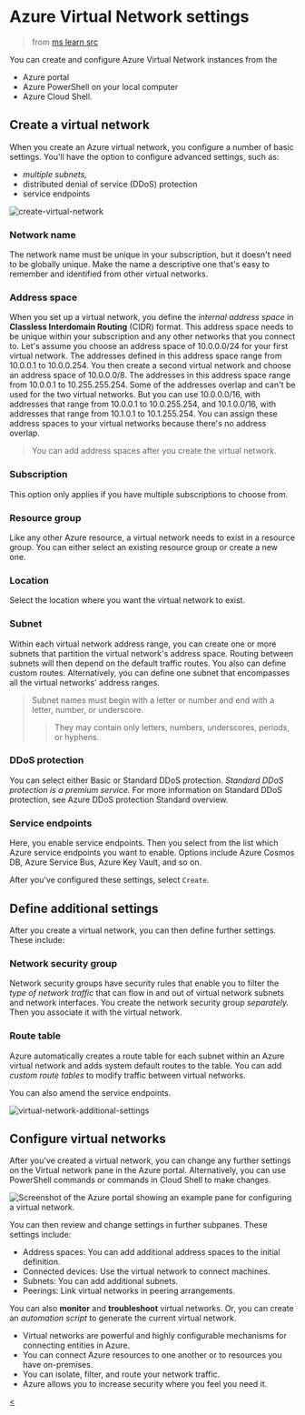# Azure Virtual Network settings

> from [ms learn src](https://docs.microsoft.com/en-us/learn/modules/azure-networking-fundamentals/azure-virtual-network-settings)

You can create and configure Azure Virtual Network instances from the

- Azure portal
- Azure PowerShell on your local computer
- Azure Cloud Shell.

## Create a virtual network

When you create an Azure virtual network, you configure a number of basic settings.
You'll have the option to configure advanced settings, such as:

- *multiple subnets,*
- distributed denial of service (DDoS) protection
- service endpoints

![create-virtual-network](https://docs.microsoft.com/en-us/learn/azure-fundamentals/azure-networking-fundamentals/media/create-virtual-network-286df13c.png)

### Network name

The network name must be unique in your subscription, but it doesn't need to be globally unique.
Make the name a descriptive one that's easy to remember and identified from other virtual networks.

### Address space

When you set up a virtual network, you define the *internal address space* in **Classless Interdomain Routing** (CIDR) format. This address space needs to be unique within your subscription and any other networks that you connect to.
Let's assume you choose an address space of 10.0.0.0/24 for your first virtual network.
The addresses defined in this address space range from 10.0.0.1 to 10.0.0.254.
You then create a second virtual network and choose an address space of 10.0.0.0/8.
The addresses in this address space range from 10.0.0.1 to 10.255.255.254.
Some of the addresses overlap and can't be used for the two virtual networks.
But you can use 10.0.0.0/16, with addresses that range from 10.0.0.1 to 10.0.255.254,
and 10.1.0.0/16, with addresses that range from 10.1.0.1 to 10.1.255.254.
You can assign these address spaces to your virtual networks because there's no address overlap.

> You can add address spaces after you create the virtual network.

### Subscription

This option only applies if you have multiple subscriptions to choose from.

### Resource group

Like any other Azure resource, a virtual network needs to exist in a resource group.
You can either select an existing resource group or create a new one.

### Location

Select the location where you want the virtual network to exist.

### Subnet

Within each virtual network address range, you can create one or more subnets that partition the virtual network's address space.
Routing between subnets will then depend on the default traffic routes.
You also can define custom routes.
Alternatively, you can define one subnet that encompasses all the virtual networks' address ranges.

> Subnet names must begin with a letter or number and end with a letter, number, or underscore.
>> They may contain only letters, numbers, underscores, periods, or hyphens.

### DDoS protection

You can select either Basic or Standard DDoS protection. *Standard DDoS protection is a premium service.*
For more information on Standard DDoS protection, see Azure DDoS protection Standard overview.

### Service endpoints

Here, you enable service endpoints.
Then you select from the list which Azure service endpoints you want to enable.
Options include Azure Cosmos DB, Azure Service Bus, Azure Key Vault, and so on.

After you've configured these settings, select `Create`.

## Define additional settings

After you create a virtual network, you can then define further settings. These include:

### Network security group

Network security groups have security rules that enable you to filter the *type of network traffic* that can flow in and out of virtual network subnets and network interfaces. You create the network security group *separately.* Then you associate it with the virtual network.

### Route table

Azure automatically creates a route table for each subnet within an Azure virtual network and adds system default routes to the table.
You can add *custom route tables* to modify traffic between virtual networks.

You can also amend the service endpoints.

![virtual-network-additional-settings](https://docs.microsoft.com/en-us/learn/azure-fundamentals/azure-networking-fundamentals/media/virtual-network-additional-settings-faff6cec.png)

## Configure virtual networks

After you've created a virtual network, you can change any further settings on the Virtual network pane in the Azure portal. Alternatively, you can use PowerShell commands or commands in Cloud Shell to make changes.

![Screenshot of the Azure portal showing an example pane for configuring a virtual network.](https://docs.microsoft.com/en-us/learn/azure-fundamentals/azure-networking-fundamentals/media/configure-virtual-network-9d0515c5.png)

You can then review and change settings in further subpanes. These settings include:

- Address spaces: You can add additional address spaces to the initial definition.
- Connected devices: Use the virtual network to connect machines.
- Subnets: You can add additional subnets.
- Peerings: Link virtual networks in peering arrangements.

You can also **monitor** and **troubleshoot** virtual networks.
Or, you can create an *automation script* to generate the current virtual network.

- Virtual networks are powerful and highly configurable mechanisms for connecting entities in Azure.
- You can connect Azure resources to one another or to resources you have on-premises.
- You can isolate, filter, and route your network traffic.
- Azure allows you to increase security where you feel you need it.

[<](az.md)